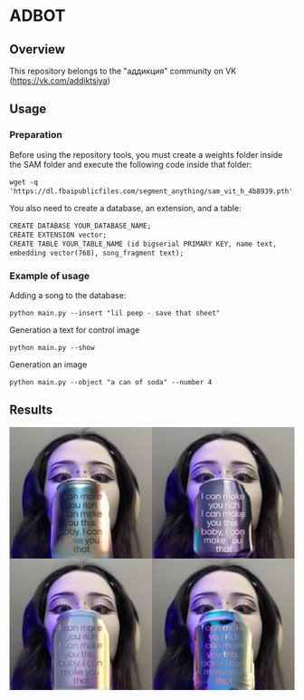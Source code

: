 # ADBOT
## Overview
This repository belongs to the "аддикция" community on VK (https://vk.com/addiktsiya)
## Usage
### Preparation
Before using the repository tools, you must create a weights folder inside the SAM folder and execute the following code inside that folder:
```
wget -q 'https://dl.fbaipublicfiles.com/segment_anything/sam_vit_h_4b8939.pth'
```
You also need to create a database, an extension, and a table:
```
CREATE DATABASE YOUR_DATABASE_NAME;
CREATE EXTENSION vector;
CREATE TABLE YOUR_TABLE_NAME (id bigserial PRIMARY KEY, name text, embedding vector(768), song_fragment text);
```
### Example of usage
Adding a song to the database:
```
python main.py --insert "lil peep - save that sheet"
```
Generation a text for control image
```
python main.py --show
```
Generation an image
```
python main.py --object "a can of soda" --number 4
```
## Results
![](results.png)
